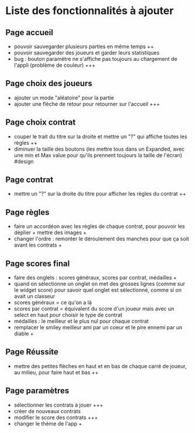 # Liste des fonctionnalités à ajouter

## Page accueil

- pouvoir sauvegarder plusieurs parties en même temps ++
- pouvoir sauvegarder des joueurs et garder leurs statistiques
- bug : bouton paramètre ne s'affiche pas toujours au chargement de l'appli (problème de couleur)
  +++

## Page choix des joueurs

- ajouter un mode "aléatoire" pour la partie
- ajouter une flèche de retour pour retourner sur l'accueil +++

## Page choix contrat

- couper le trait du titre sur la droite et mettre un "?" qui affiche toutes les règles ++
- diminuer la taille des boutons (les mettre tous dans un Expanded, avec une min et Max value pour
  qu'ils prennent toujours la taille de l'écran) #design

## Page contrat

- mettre un "?" sur la droite du titre pour afficher les règles du contrat ++

## Page règles

- faire un accordéon avec les règles de chaque contrat, pour pouvoir les déplier + mettre des images
    +
- changer l'ordre : remonter le déroulement des manches pour que ça soit avant les contrats +

## Page scores final

- faire des onglets : scores généraux, scores par contrat, médailles +
- quand on sélectionne un onglet on met des grosses lignes (comme sur le widget score) pour savoir
  quel onglet est sélectionné, comme si on avait un classeur
- scores généraux = ce qu'on a là
- scores par contrat = équivalent du score d'un joueur mais avec un select en haut pour choisir le
  type de contrat
- médailles : le meilleur et le plus nul pour chaque contrat
- remplacer le smiley meilleur ami par un coeur et le pire ennemi par un diable +

## Page Réussite

- mettre des petites flèches en haut et en bas de chaque carré de joueur, au milieu, pour faire haut
  et bas ++

## Page paramètres

- sélectionner les contrats à jouer +++
- créer de nouveaux contrats
- modifier le score des contrats +++
- changer le thème de l'app +
